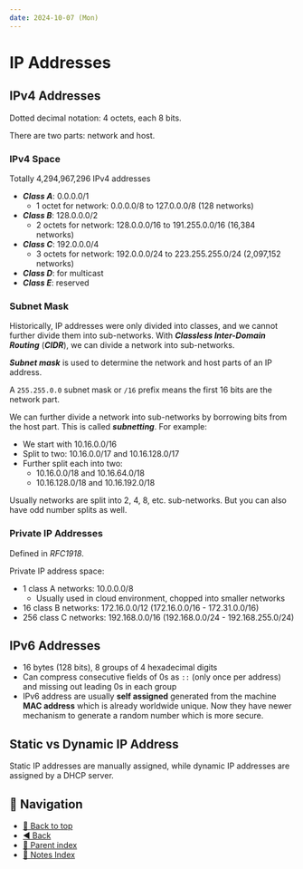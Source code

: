 ```yaml
---
date: 2024-10-07 (Mon)
---
```


# IP Addresses

## IPv4 Addresses

Dotted decimal notation: 4 octets, each 8 bits.

There are two parts: network and host.

### IPv4 Space

Totally 4,294,967,296 IPv4 addresses

- **_Class A_**: 0.0.0.0/1
  - 1 octet for network: 0.0.0.0/8 to 127.0.0.0/8 (128 networks)
- **_Class B_**: 128.0.0.0/2
  - 2 octets for network: 128.0.0.0/16 to 191.255.0.0/16 (16,384 networks)
- **_Class C_**: 192.0.0.0/4
  - 3 octets for network: 192.0.0.0/24 to 223.255.255.0/24 (2,097,152 networks)
- **_Class D_**: for multicast
- **_Class E_**: reserved

### Subnet Mask

Historically, IP addresses were only divided into classes, and we cannot further
divide them into sub-networks. With **_Classless Inter-Domain Routing_**
(**_CIDR_**), we can divide a network into sub-networks.

**_Subnet mask_** is used to determine the network and host parts of an IP
address.

A `255.255.0.0` subnet mask or `/16` prefix means the first 16 bits are the
network part.

We can further divide a network into sub-networks by borrowing bits from the
host part. This is called **_subnetting_**. For example:

- We start with 10.16.0.0/16
- Split to two: 10.16.0.0/17 and 10.16.128.0/17
- Further split each into two:
  - 10.16.0.0/18 and 10.16.64.0/18
  - 10.16.128.0/18 and 10.16.192.0/18

Usually networks are split into 2, 4, 8, etc. sub-networks. But you can also
have odd number splits as well.

### Private IP Addresses

Defined in _RFC1918_.

Private IP address space:

- 1 class A networks: 10.0.0.0/8
  - Usually used in cloud environment, chopped into smaller networks
- 16 class B networks: 172.16.0.0/12 (172.16.0.0/16 - 172.31.0.0/16)
- 256 class C networks: 192.168.0.0/16 (192.168.0.0/24 - 192.168.255.0/24)

## IPv6 Addresses

- 16 bytes (128 bits), 8 groups of 4 hexadecimal digits
- Can compress consecutive fields of 0s as `::` (only once per address) and
  missing out leading 0s in each group
- IPv6 address are usually **self assigned** generated from the machine **MAC
  address** which is already worldwide unique. Now they have newer mechanism to
  generate a random number which is more secure.

## Static vs Dynamic IP Address

Static IP addresses are manually assigned, while dynamic IP addresses are
assigned by a DHCP server.

## 🧭 Navigation

- [🔼 Back to top](#ip-addresses)
- [◀️ Back](networking.md)
- [🔖 Parent index](../../index.md)
- [📑 Notes Index](../../index.md)
